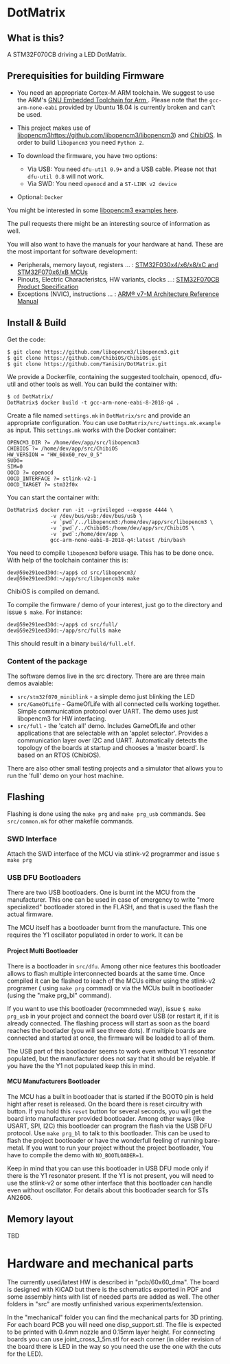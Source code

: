 # DotMatrix

## What is this?

A STM32F070CB driving a LED DotMatrix.

## Prerequisities for building Firmware

  * You need an appropriate Cortex-M ARM toolchain. We suggest to use the
  ARM's [GNU Embedded Toolchain for Arm ](https://developer.arm.com/tools-and-software/open-source-software/developer-tools/gnu-toolchain/gnu-rm/downloads).
  Please note that the `gcc-arm-none-eabi` provided by Ubuntu 18.04 is currently broken and can't be used.

  * This project makes use of [libopencm3]()https://github.com/libopencm3/libopencm3) and [ChibiOS](http://www.chibios.org).
  In order to build `libopencm3` you need `Python 2`.

  * To download the firmware, you have two options:
     - Via USB: You need `dfu-util 0.9+` and a USB cable. Please not that `dfu-util 0.8` will not work.
     - Via SWD: You need `openocd` and a `ST-LINK v2 device`
  
  * Optional: `Docker`

You might be interested in some [libopencm3 examples here](https://github.com/libopencm3/libopencm3-examples).

The pull requests there might be an interesting source of information as well.

You will also want to have the manuals for your hardware at hand. These are the most important for software development:
 - Peripherals, memory layout, registers ... : [STM32F030x4/x6/x8/xC and STM32F070x6/xB MCUs](https://www.st.com/resource/en/reference_manual/dm00091010.pdf)
 - Pinouts, Electric Characteristcs, HW variants, clocks ...:
   [STM32F070CB Product Specification](https://www.st.com/resource/en/datasheet/stm32f070cb.pdf)
 - Exceptions (NVIC), instructions ... :
   [ARM® v7-M Architecture Reference Manual](https://static.docs.arm.com/ddi0403/eb/DDI0403E_B_armv7m_arm.pdf)

## Install & Build

Get the code:

    $ git clone https://github.com/libopencm3/libopencm3.git
    $ git clone https://github.com/ChibiOS/ChibiOS.git
    $ git clone https://github.com/Yanisin/DotMatrix.git

We provide a Dockerfile, containing the suggested toolchain, openocd, dfu-util and other tools as well.
You can build the container with:

    $ cd DotMatrix/
    DotMatrix$ docker build -t gcc-arm-none-eabi-8-2018-q4 .

Create a file named `settings.mk` in `DotMatrix/src` and provide an appropriate configuration.
You can use `DotMatrix/src/settings.mk.example` as input. This `settings.mk` works with the Docker container:

```
OPENCM3_DIR ?= /home/dev/app/src/libopencm3
CHIBIOS ?= /home/dev/app/src/ChibiOS
HW_VERSION = "HW_60x60_rev_0_5"
SUDO=
SIM=0
OOCD ?= openocd
OOCD_INTERFACE ?= stlink-v2-1
OOCD_TARGET ?= stm32f0x
```

You can start the container with:

    DotMatrix$ docker run -it --privileged --expose 4444 \
                  -v /dev/bus/usb:/dev/bus/usb \
                  -v `pwd`/../libopencm3:/home/dev/app/src/libopencm3 \
                  -v `pwd`/../ChibiOS:/home/dev/app/src/ChibiOS \
                  -v `pwd`:/home/dev/app \
                  gcc-arm-none-eabi-8-2018-q4:latest /bin/bash

You need to compile `libopencm3` before usage. This has to be done once.
With help of the toolchain container this is:

    dev@59e291eed30d:~/app$ cd src/libopencm3/
    dev@59e291eed30d:~/app/src/libopencm3$ make

ChibiOS is compiled on demand.

To compile the firmware / demo of your interest, just go to the directory and issue `$ make`. For instance:

    dev@59e291eed30d:~/app$ cd src/full/
    dev@59e291eed30d:~/app/src/full$ make

This should result in a binary `build/full.elf`.

### Content of the package

The software demos live in the src directory. There are are three main demos
avaiable:

- `src/stm32f070_miniblink` - a simple demo just blinking the LED
- `src/GameOfLife` - GameOfLife with all connected cells working together.
  Simple communication protocol over UART. The demo uses just libopencm3
  for HW interfacing.
- `src/full` - the 'catch all' demo. Includes GameOfLife and other applications
  that are selectable with an 'applet selector'. Provides a communication
  layer over I2C and UART. Automatically detects the topology of the boards
  at startup and chooses a 'master board'. Is based on an RTOS (ChibiOS).

There are also other small testing projects and a simulator that allows you to
run the 'full' demo on your host machine.

## Flashing

Flashing is done using the `make prg` and `make prg_usb` commands.
See `src/common.mk` for other makefile commands.

### SWD Interface

Attach the SWD interface of the MCU via stlink-v2 programmer and issue `$ make prg`

### USB DFU Bootloaders

There are two USB bootloaders.  One is burnt int the MCU from the manufacturer.
This one can be used in case of emergency to write "more specialized" bootloader stored 
in the FLASH, and that is used the flash the actual firmware.

The MCU itself has a bootloader burnt from the manufacture. This one requires
the Y1 oscillator popullated in order to work. It can be

#### Project Multi Bootloader

There is a bootloader in `src/dfu`. Among other nice features this bootloader
allows to flash multiple interconnected boards at the same time.
Once compiled it can be flashed to ieach of the MCUs either using the stlink-v2
programer ( using `make prg` commad) or via the MCUs built in bootloader (using
the "make prg_bl" command).

If you want to use this bootloader (recommneded way), issue `$ make prg_usb` in
your project and connect the board over USB (or restart it, if it is already
connected. The flashing process will start as soon as the board reaches the
bootlader (you will see threee dots). If multiple boards are connected and
started at once, the firmware will be loaded to all of them.

The USB part of this bootloader seems to work even without Y1 resonator
populated, but the manufacturer does not say that it should be relyable.
If you have the the Y1 not populated keep this in mind.

#### MCU Manufacturers Bootloader

The MCU has a built in bootloader that is started if the BOOT0 pin is held hight
after reset is released. On the board there is reset circuitry with button.
If you hold this `reset` button for several seconds, you will get the board into
manufacturer provided bootloader. Among other ways (like USART, SPI, I2C) this
bootloader can program the flash via the USB DFU protocol. Use `make prg_bl` to
talk to this bootloader.  This can be used to flash the project bootloader or
have the wonderfull feeling of running bare-metal. If you want to run your
project without the project bootloader, You have to compile the demo with
`NO_BOOTLOADER=1`. 

Keep in mind that you can use this bootloader in USB DFU mode only if there is
the Y1 resonator present. If the Y1 is not present, you will need to use the
stlink-v2 or some other interface that this bootloader can handle even without
oscillator.  For details about this bootloader search for STs AN2606.

## Memory layout

TBD

# Hardware and mechanical parts
The currently used/latest HW is described in "pcb/60x60_dma". The board
is designed with KiCAD but there is the schematics exported in PDF 
and some assembly hints with list of needed parts are added as well.
The other folders in "src" are mostly unfinished various experiments/extension.

In the "mechanical" folder you can find the mechanical parts for 3D printing.
For each board PCB you will need one disp_support.stl.  The file is expected to
be printed with 0.4mm nozzle and 0.15mm layer height.  For connecting boards
you can use joint_cross_1_5m.stl for each corner (in older revision of the
board there is LED in the way so you need the use the one with the cuts for the
LED).
